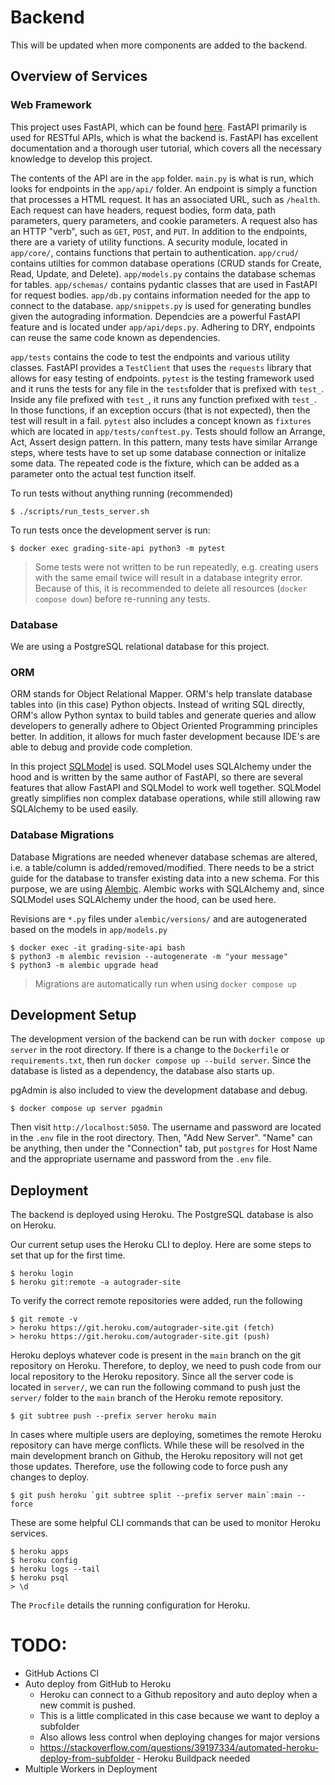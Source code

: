 # Backend

This will be updated when more components are added to the backend.

## Overview of Services
### Web Framework
This project uses FastAPI, which can be found [here](https://fastapi.tiangolo.com/). FastAPI primarily is used for RESTful APIs, which is what the backend is. FastAPI has excellent documentation and a thorough user tutorial, which covers all the necessary knowledge to develop this project.

The contents of the API are in the `app` folder. `main.py` is what is run, which looks for endpoints in the `app/api/` folder. An endpoint is simply a function that processes a HTML request. It has an associated URL, such as `/health`. Each request can have headers, request bodies, form data, path parameters, query parameters, and cookie parameters. A request also has an HTTP "verb", such as `GET`, `POST`, and `PUT`. In addition to the endpoints, there are a variety of utility functions. A security module, located in `app/core/`, contains functions that pertain to authentication. `app/crud/` contains utilties for common database operations (CRUD stands for Create, Read, Update, and Delete). `app/models.py` contains the database schemas for tables. `app/schemas/` contains pydantic classes that are used in FastAPI for request bodies. `app/db.py` contains information needed for the app to connect to the database. `app/snippets.py` is used for generating bundles given the autograding information. Dependcies are a powerful FastAPI feature and is located under `app/api/deps.py`. Adhering to DRY, endpoints can reuse the same code known as dependencies.

`app/tests` contains the code to test the endpoints and various utility classes. FastAPI provides a `TestClient` that uses the `requests` library that allows for easy testing of endpoints. `pytest` is the testing framework used and it runs the tests for any file in the `tests`folder that is prefixed with `test_`. Inside any file prefixed with `test_`, it runs any function prefixed with `test_`. In those functions, if an exception occurs (that is not expected), then the test will result in a fail. `pytest` also includes a concept known as `fixtures` which are located in `app/tests/conftest.py`. Tests should follow an Arrange, Act, Assert design pattern. In this pattern, many tests have similar Arrange steps, where tests have to set up some database connection or initalize some data. The repeated code is the fixture, which can be added as a parameter onto the actual test function itself. 


To run tests without anything running (recommended)
```
$ ./scripts/run_tests_server.sh
```

To run tests once the development server is run:
```
$ docker exec grading-site-api python3 -m pytest
```
> Some tests were not written to be run repeatedly, e.g. creating users with the same email twice will result in a database integrity error. Because of this, it is recommended to delete all resources (`docker compose down`) before re-running any tests.



### Database
We are using a PostgreSQL relational database for this project. 

### ORM
ORM stands for Object Relational Mapper. ORM's help translate database tables into (in this case) Python objects. Instead of writing SQL directly, ORM's allow Python syntax to build tables and generate queries and allow developers to generally adhere to Object Oriented Programming principles better. In addition, it allows for much faster development because IDE's are able to debug and provide code completion.

In this project [SQLModel](https://sqlmodel.tiangolo.com/) is used. SQLModel uses SQLAlchemy under the hood and is written by the same author of FastAPI, so there are several features that allow FastAPI and SQLModel to work well together. SQLModel greatly simplifies non complex database operations, while still allowing raw SQLAlchemy to be used easily.

### Database Migrations
Database Migrations are needed whenever database schemas are altered, i.e. a table/column is added/removed/modified. There needs to be a strict guide for the database to transfer existing data into a new schema. For this purpose, we are using [Alembic](https://alembic.sqlalchemy.org/en/latest/). Alembic works with SQLAlchemy and, since SQLModel uses SQLAlchemy under the hood, can be used here.

Revisions are `*.py` files under `alembic/versions/` and are autogenerated based on the models in `app/models.py`

```console
$ docker exec -it grading-site-api bash
$ python3 -m alembic revision --autogenerate -m "your message"
$ python3 -m alembic upgrade head
```
> Migrations are automatically run when using `docker compose up`

## Development Setup
The development version of the backend can be run with `docker compose up server` in the root directory. If there is a change to the `Dockerfile` or `requirements.txt`, then run `docker compose up --build server`. Since the database is listed as a dependency, the database also starts up.

pgAdmin is also included to view the development database and debug.

```console
$ docker compose up server pgadmin
```

Then visit `http://localhost:5050`. The username and password are located in the `.env` file in the root directory. Then, "Add New Server". "Name" can be anything, then under the "Connection" tab, put `postgres` for Host Name and the appropriate username and password from the `.env` file.


## Deployment
The backend is deployed using Heroku. The PostgreSQL database is also on Heroku.

Our current setup uses the Heroku CLI to deploy. Here are some steps to set that up for the first time.
```console
$ heroku login
$ heroku git:remote -a autograder-site
```
To verify the correct remote repositories were added, run the following
```console
$ git remote -v
> heroku https://git.heroku.com/autograder-site.git (fetch)
> heroku https://git.heroku.com/autograder-site.git (push)
```

Heroku deploys whatever code is present in the `main` branch on the git repository on Heroku. Therefore, to deploy, we need to push code from our local repository to the Heroku repository. Since all the server code is located in `server/`, we can run the following command to push just the `server/` folder to the `main` branch of the Heroku remote repository.

```console
$ git subtree push --prefix server heroku main
```

In cases where multiple users are deploying, sometimes the remote Heroku repository can have merge conflicts. While these will be resolved in the main development branch on Github, the Heroku repository will not get those updates. Therefore, use the following code to force push any changes to deploy.

```console
$ git push heroku `git subtree split --prefix server main`:main --force
```

These are some helpful CLI commands that can be used to monitor Heroku services.
```console
$ heroku apps
$ heroku config
$ heroku logs --tail
$ heroku psql
> \d
```

The `Procfile` details the running configuration for Heroku.

# TODO:
- GitHub Actions CI
- Auto deploy from GitHub to Heroku
  - Heroku can connect to a Github repository and auto deploy when a new commit is pushed.
  - This is a little complicated in this case because we want to deploy a subfolder
  - Also allows less control when deploying changes for major versions
  - https://stackoverflow.com/questions/39197334/automated-heroku-deploy-from-subfolder - Heroku Buildpack needed
- Multiple Workers in Deployment